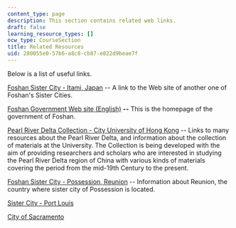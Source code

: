 ```yaml
---
content_type: page
description: This section contains related web links.
draft: false
learning_resource_types: []
ocw_type: CourseSection
title: Related Resources
uid: 280055e0-57b6-a8c8-cb87-e822d9beae7f
---
```

Below is a list of useful links.

[Foshan Sister City - Itami, Japan](http://www2.osk.3web.ne.jp/~aranishi/index_e.htm) -- A link to the Web site of another one of Foshan's Sister Cities.

[Foshan Government Web site (English)](http://www.foshan.gov.cn/english/) **--** This is the homepage of the government of Foshan.

[Pearl River Delta Collection - City University of Hong Kong](http://www.cityu.edu.hk/lib/collect/index.htm) -- Links to many resources about the Pearl River Delta, and information about the collection of materials at the University. The Collection is being developed with the aim of providing researchers and scholars who are interested in studying the Pearl River Delta region of China with various kinds of materials covering the period from the mid-19th Century to the present.

[Foshan Sister City - Possession, Reunion](http://www.foshan.gov.cn/english/) -- Information about Reunion, the country where sister city of Possession is located.

[Sister City - Port Louis](http://www.foshan.gov.cn/english/)

[City of Sacramento](http://www.cityofsacramento.org/)